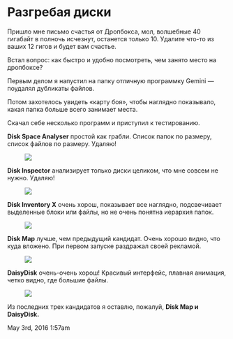# Разгребая диски

Пришло мне письмо счастья от Дропбокса, мол, волшебные 40 гигабайт в
полночь исчезнут, останется только 10. Удалите что-то из ваших 12 гигов
и будет вам счастье.

Встал вопрос: как быстро и удобно посмотреть, чем занято место на
дропбоксе?

Первым делом я напустил на папку отличную программку Gemini — поудалял
дубликаты файлов.

Потом захотелось увидеть «карту боя», чтобы наглядно показывало, какая
папка больше всего занимает места.

Скачал себе несколько программ и приступил к тестированию.

**Disk Space Analyser** простой как грабли. Список папок по размеру,
список файлов по размеру. Удаляю!

<figure>
<img src="/tumblr/143778814011_0.png" data-orig-height="1162"
data-orig-width="1370" />
</figure>

**Disk Inspector** анализирует только диски целиком, что мне совсем не
нужно. Удаляю!

<figure>
<img src="/tumblr/143778814011_1.png" data-orig-height="950"
data-orig-width="1526" />
</figure>

**Disk Inventory X** очень хорош, показывает все наглядно, подсвечивает
выделенные блоки или файлы, но не очень понятна иерархия папок. 

<figure>
<img src="/tumblr/143778814011_2.png" data-orig-height="1202"
data-orig-width="1819" />
</figure>

**Disk Map** лучше, чем предыдущий кандидат. Очень хорошо видно, что
куда вложено. При первом запуске раздражал своей рекламой.

<figure>
<img src="/tumblr/143778814011_3.png" data-orig-height="1490"
data-orig-width="1602" />
</figure>

**DaisyDisk** очень-очень хорош! Красивый интерфейс, плавная анимация,
четко видно, где большие файлы.

<figure>
<img src="/tumblr/143778814011_4.png" data-orig-height="1200"
data-orig-width="1602" />
</figure>

Из последних трех кандидатов я оставлю, пожалуй, **Disk Map и
DaisyDisk.**

<span id="timestamp"> May 3rd, 2016 1:57am </span>
